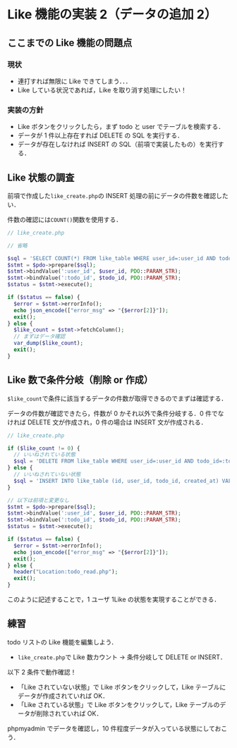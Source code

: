 # Like 機能の実装 2（データの追加 2）

## ここまでの Like 機能の問題点

### 現状

- 連打すれば無限に Like できてしまう．．．
- Like している状況であれば，Like を取り消す処理にしたい！

### 実装の方針

- Like ボタンをクリックしたら，まず todo と user でテーブルを検索する．
- データが 1 件以上存在すれば DELETE の SQL を実行する．
- データが存在しなければ INSERT の SQL（前項で実装したもの）を実行する．

## Like 状態の調査

前項で作成した`like_create.php`の INSERT 処理の前にデータの件数を確認したい．

件数の確認には`COUNT()`関数を使用する．

```php
// like_create.php

// 省略

$sql = 'SELECT COUNT(*) FROM like_table WHERE user_id=:user_id AND todo_id=:todo_id';
$stmt = $pdo->prepare($sql);
$stmt->bindValue(':user_id', $user_id, PDO::PARAM_STR);
$stmt->bindValue(':todo_id', $todo_id, PDO::PARAM_STR);
$status = $stmt->execute();

if ($status == false) {
  $error = $stmt->errorInfo();
  echo json_encode(["error_msg" => "{$error[2]}"]);
  exit();
} else {
  $like_count = $stmt->fetchColumn();
  // まずはデータ確認
  var_dump($like_count);
  exit();
}

```

## Like 数で条件分岐（削除 or 作成）

`$like_count`で条件に該当するデータの件数が取得できるのでまずは確認する．

データの件数が確認できたら，件数が 0 かそれ以外で条件分岐する．0 件でなければ DELETE 文が作成され，0 件の場合は INSERT 文が作成される．

```php
// like_create.php

if ($like_count != 0) {
  // いいねされている状態
  $sql = 'DELETE FROM like_table WHERE user_id=:user_id AND todo_id=:todo_id';
} else {
  // いいねされていない状態
  $sql = 'INSERT INTO like_table (id, user_id, todo_id, created_at) VALUES (NULL, :user_id, :todo_id, sysdate())';
}

// 以下は前項と変更なし
$stmt = $pdo->prepare($sql);
$stmt->bindValue(':user_id', $user_id, PDO::PARAM_STR);
$stmt->bindValue(':todo_id', $todo_id, PDO::PARAM_STR);
$status = $stmt->execute();

if ($status == false) {
  $error = $stmt->errorInfo();
  echo json_encode(["error_msg" => "{$error[2]}"]);
  exit();
} else {
  header("Location:todo_read.php");
  exit();
}

```

このように記述することで，1 ユーザ 1Like の状態を実現することができる．

## 練習

todo リストの Like 機能を編集しよう．

- `like_create.php`で Like 数カウント -> 条件分岐して DELETE or INSERT．

以下 2 条件で動作確認！

- 「Like されていない状態」で Like ボタンをクリックして，Like テーブルにデータが作成されていれば OK．
- 「Like されている状態」で Like ボタンをクリックして，Like テーブルのデータが削除されていれば OK．

phpmyadmin でデータを確認し，10 件程度データが入っている状態にしておこう．
